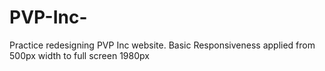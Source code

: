 # PVP-Inc-
Practice redesigning PVP Inc website. Basic Responsiveness applied from 500px width to full screen 1980px
